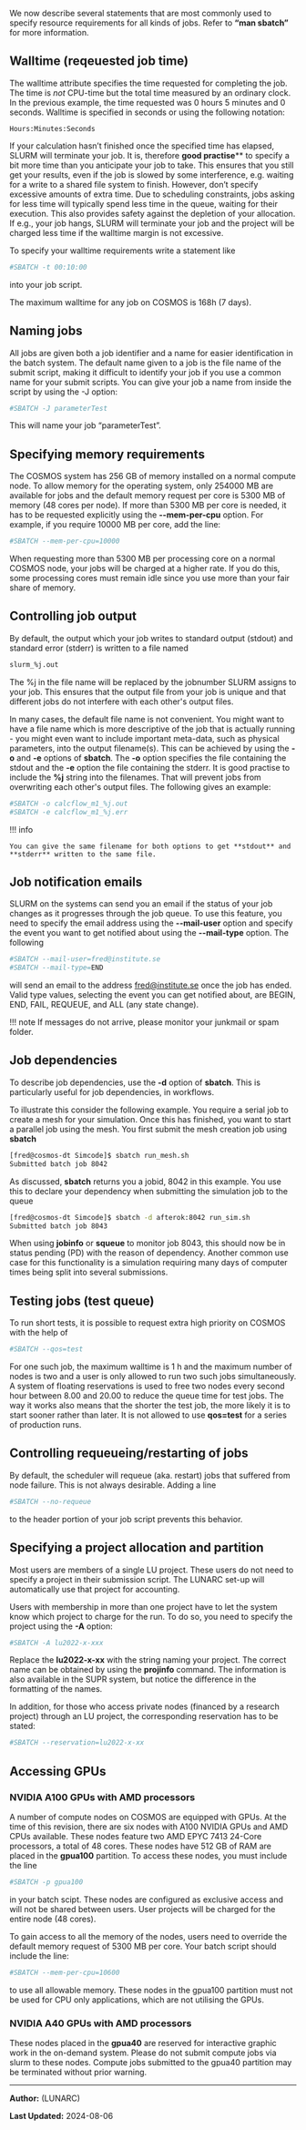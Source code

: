 We now describe several statements that are most commonly used to specify resource requirements for all kinds of jobs. Refer to **“man sbatch”** for more information.

## Walltime (reqeuested job time)

The walltime attribute specifies the time requested for completing the job. The time is _not_ CPU-time but the total time measured by an ordinary clock. In the previous example, the time requested was 0 hours 5 minutes and 0 seconds. Walltime is specified in seconds or using the following notation:

```
Hours:Minutes:Seconds
```

If your calculation hasn’t finished once the specified time has elapsed, SLURM will terminate your job. It is, therefore **good practise**** to specify a bit more time than you anticipate your job to take. This ensures that you still get your results, even if the job is slowed by some interference, e.g. waiting for a write to a shared file system to finish. However, don’t specify excessive amounts of extra time. Due to scheduling constraints, jobs asking for less time will typically spend less time in the queue, waiting for their execution. This also provides safety against the depletion of your allocation. If e.g., your job hangs, SLURM will terminate your job and the project will be charged less time if the walltime margin is not excessive.

To specify your walltime requirements write a statement like

```bash
#SBATCH -t 00:10:00
```

into your job script.

The maximum walltime for any job on COSMOS is 168h (7 days).

## Naming jobs

All jobs are given both a job identifier and a name for easier identification in the batch system. The default name given to a job is the file name of the submit script, making it difficult to identify your job if you use a common name for your submit scripts. You can give your job a name from inside the script by using the -J
option:

```bash
#SBATCH -J parameterTest
```

This will name your job “parameterTest”.

## Specifying memory requirements

The COSMOS system has 256 GB of memory installed on a normal compute node. To allow memory for the operating system, only 254000 MB are available for jobs and the default memory request per core is 5300 MB of memory (48 cores per node). If more than 5300 MB per core is needed, it has to be requested explicitly using the **--mem-per-cpu** option.  For example, if you require  10000 MB per core, add the line:

```bash
#SBATCH --mem-per-cpu=10000
```

When requesting more than 5300 MB per processing core on a normal COSMOS node, your jobs will be charged at a higher rate. If you do this, some processing cores must remain idle since you use more than your fair share of memory.


## Controlling job output

By default, the output which your job writes to standard output (stdout) and standard error (stderr) is written to a file named

```bash
slurm_%j.out
```

The %j in the file name will be replaced by the jobnumber SLURM assigns to your job. This ensures that the output file from your job is unique and that different jobs do not interfere with each other's output files.

In many cases, the default file name is not convenient. You might want to have a file name which is more descriptive of the job that is actually running - you might even want to include important meta-data, such as physical parameters, into the output filename(s). This can be achieved by using the **-o** and **-e** options of **sbatch**. The **-o** option specifies the file containing the stdout and the **-e** option the file containing the stderr. It is good practise to include the **%j** string into the filenames. That will prevent jobs from overwriting each other's output files. The following gives an example:

```bash
#SBATCH -o calcflow_m1_%j.out
#SBATCH -e calcflow_m1_%j.err
```

!!! info

    You can give the same filename for both options to get **stdout** and **stderr** written to the same file.

## Job notification emails

SLURM on the systems can send you an email if the status of your job changes as it progresses through the job queue. To use this feature, you need to specify the email address using the **--mail-user** option and specify the event you want to get notified about using the **--mail-type** option. The following

```bash
#SBATCH --mail-user=fred@institute.se
#SBATCH --mail-type=END
```

will send an email to the address fred@institute.se once the job has ended. Valid type values, selecting the event you can get notified about, are BEGIN, END, FAIL, REQUEUE, and ALL (any state change).

!!! note
    If messages do not arrive, please monitor your junkmail or spam folder.

## Job dependencies

To describe job dependencies, use the **-d** option of **sbatch**. This is particularly useful for job dependencies, in workflows.

To illustrate this consider the following example. You require a serial job to create a mesh for your simulation. Once this has finished, you want to start a parallel job using the mesh. You first submit the mesh creation job using **sbatch**

```bash
[fred@cosmos-dt Simcode]$ sbatch run_mesh.sh
Submitted batch job 8042
```

As discussed, **sbatch** returns you a jobid, 8042 in this example. You use this to declare your dependency when submitting the simulation job to the queue

```bash
[fred@cosmos-dt Simcode]$ sbatch -d afterok:8042 run_sim.sh
Submitted batch job 8043
```

When using **jobinfo** or **squeue** to monitor job 8043, this should now be in status pending (PD) with the reason of dependency. Another common use case for this functionality is a simulation requiring many days of computer times being split into several submissions.

## Testing jobs (test queue)

To run short tests, it is possible to request extra high priority on COSMOS with the help of

```bash
#SBATCH --qos=test
```

For one such job, the maximum walltime is 1 h and the maximum number of nodes is two and a user is only allowed to run two such jobs simultaneously. A system of floating reservations is used to free two nodes every second hour between 8.00 and 20.00 to reduce the queue time for test jobs. The way it works also means that the shorter the test job, the more likely it is to start sooner rather than later. It is not allowed to use **qos=test** for a series of production runs.

## Controlling requeueing/restarting of jobs

By default, the scheduler will requeue (aka. restart) jobs that suffered from node failure.  This is not always desirable.  Adding a line

```bash
#SBATCH --no-requeue
```

to the header portion of your job script prevents this behavior.

## Specifying a project allocation and partition 

Most users are members of a single LU project. These users do not need to specify a project in their submission script. The LUNARC set-up will automatically use that project for accounting.

Users with membership in more than one project have to let the system know which project to charge for the run. To do so, you need to specify the project using the **-A** option:

```bash
#SBATCH -A lu2022-x-xxx
```

Replace the **lu2022-x-xx** with the string naming your project. The correct name can be obtained by using the **projinfo** command. The information is also available in the SUPR system, but notice the difference in the formatting of the names.

In addition, for those who access private nodes (financed by a research project) through an LU project, the corresponding reservation has to be stated:

```bash
#SBATCH --reservation=lu2022-x-xx
```

## Accessing GPUs

### NVIDIA A100 GPUs with AMD processors 

A number of compute nodes on COSMOS are equipped with GPUs. At the time of this revision, there are six nodes with A100 NVIDIA GPUs and AMD CPUs available.  These nodes feature two AMD EPYC 7413 24-Core processors, a total of 48 cores.  These nodes have 512 GB of RAM are placed in the **gpua100** partition. To access these nodes, you must include the line

```bash
#SBATCH -p gpua100
```
in your batch scipt.  These nodes are configured as exclusive access and will not be shared between users.   User projects will be charged for the entire node (48 cores).

To gain access to all the memory of the nodes, users need to override the default memory request of 5300 MB per core. Your batch script should include the line:

```bash
#SBATCH --mem-per-cpu=10600
```
to use all allowable memory.  These nodes in the gpua100 partition must not be used for CPU only applications, which are not utilising the GPUs.

### NVIDIA A40 GPUs with AMD processors

These nodes placed in the **gpua40** are reserved for interactive graphic work in the on-demand system.  Please do not submit compute jobs via slurm to these nodes.  Compute jobs submitted to the gpua40 partition may be terminated without prior warning.   

---

**Author:**
(LUNARC)

**Last Updated:**
2024-08-06
